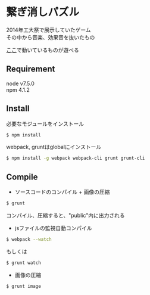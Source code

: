 # 繋ぎ消しパズル

2014年工大祭で展示していたゲーム  
その中から音楽、効果音を抜いたもの

[ここ](http://smijake3.s602.xrea.com/game/rogy/kodaisai14/)で動いているものが遊べる

## Requirement

node v7.5.0  
npm 4.1.2  

## Install

必要なモジュールをインストール
```bash
$ npm install
```

webpack, gruntはglobalにインストール
```bash
$ npm install -g webpack webpack-cli grunt grunt-cli
```

## Compile

* ソースコードのコンパイル + 画像の圧縮
```bash
$ grunt
```
コンパイル、圧縮すると、"public"内に出力される

* jsファイルの監視自動コンパイル
```bash
$ webpack --watch
```
もしくは
```bash
$ grunt watch
```

* 画像の圧縮
```bash
$ grunt image
```

